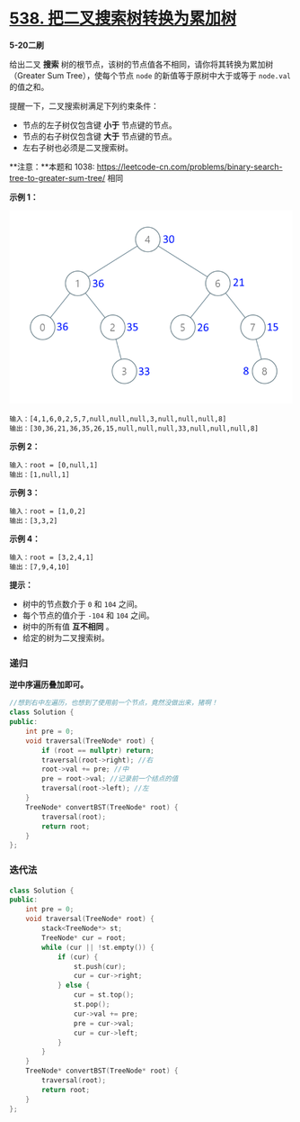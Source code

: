 # [538. 把二叉搜索树转换为累加树](https://leetcode-cn.com/problems/convert-bst-to-greater-tree/)

**5-20二刷**

给出二叉 **搜索** 树的根节点，该树的节点值各不相同，请你将其转换为累加树（Greater Sum Tree），使每个节点 `node` 的新值等于原树中大于或等于 `node.val` 的值之和。

提醒一下，二叉搜索树满足下列约束条件：

- 节点的左子树仅包含键 **小于** 节点键的节点。
- 节点的右子树仅包含键 **大于** 节点键的节点。
- 左右子树也必须是二叉搜索树。

**注意：**本题和 1038: https://leetcode-cn.com/problems/binary-search-tree-to-greater-sum-tree/ 相同

**示例 1：**

**![img](../../Images/25.把二叉搜索树转换为累加树.assets/tree.png)**

```
输入：[4,1,6,0,2,5,7,null,null,null,3,null,null,null,8]
输出：[30,36,21,36,35,26,15,null,null,null,33,null,null,null,8]
```

**示例 2：**

```
输入：root = [0,null,1]
输出：[1,null,1]
```

**示例 3：**

```
输入：root = [1,0,2]
输出：[3,3,2]
```

**示例 4：**

```
输入：root = [3,2,4,1]
输出：[7,9,4,10]
```

**提示：**

- 树中的节点数介于 `0` 和 `104` 之间。
- 每个节点的值介于 `-104` 和 `104` 之间。
- 树中的所有值 **互不相同** 。
- 给定的树为二叉搜索树。

### 递归

**逆中序遍历叠加即可。**

```c++
//想到右中左遍历，也想到了使用前一个节点，竟然没做出来，猪啊！
class Solution {
public:
    int pre = 0; 
    void traversal(TreeNode* root) {
        if (root == nullptr) return;
        traversal(root->right); //右
        root->val += pre; //中
        pre = root->val; //记录前一个结点的值
        traversal(root->left); //左
    }
    TreeNode* convertBST(TreeNode* root) {
        traversal(root);
        return root;
    }
};
```

### 迭代法

```c++
class Solution {
public:
    int pre = 0;
    void traversal(TreeNode* root) {
        stack<TreeNode*> st;
        TreeNode* cur = root;
        while (cur || !st.empty()) {
            if (cur) {
                st.push(cur);
                cur = cur->right;
            } else {
                cur = st.top();
                st.pop();
                cur->val += pre;
                pre = cur->val;
                cur = cur->left;
            }
        }
    }
    TreeNode* convertBST(TreeNode* root) {
        traversal(root);
        return root;
    }
};
```

